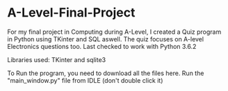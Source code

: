 # A-Level-Final-Project
For my final project in Computing during A-Level, I created a Quiz program in Python using TKinter and SQL aswell. The quiz focuses on A-level Electronics questions too.
Last checked to work with Python 3.6.2

Libraries used: TKinter and sqlite3

To Run the program, you need to download all the files here.
Run the "main_window.py" file from IDLE (don't double click it)
